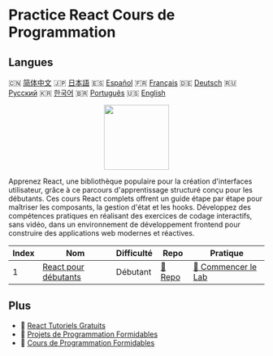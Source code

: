 # Practice React Cours de Programmation

## Langues

🇨🇳 [简体中文](README_zh.md) 🇯🇵 [日本語](README_ja.md) 🇪🇸 [Español](README_es.md) 🇫🇷 [Français](README_fr.md) 🇩🇪 [Deutsch](README_de.md) 🇷🇺 [Русский](README_ru.md) 🇰🇷 [한국어](README_ko.md) 🇧🇷 [Português](README_pt.md) 🇺🇸 [English](README.md) 

<div align="center">
<img width="128px" src="https://file.labex.io/path/nUDMNpUKFvpT.png">
</div>

Apprenez React, une bibliothèque populaire pour la création d'interfaces utilisateur, grâce à ce parcours d'apprentissage structuré conçu pour les débutants. Ces cours React complets offrent un guide étape par étape pour maîtriser les composants, la gestion d'état et les hooks. Développez des compétences pratiques en réalisant des exercices de codage interactifs, sans vidéo, dans un environnement de développement frontend pour construire des applications web modernes et réactives.

|   Index | Nom                                                                     | Difficulté   | Repo                                                         | Pratique                                                               |
|---------|-------------------------------------------------------------------------|--------------|--------------------------------------------------------------|------------------------------------------------------------------------|
|       1 | [React pour débutants](https://labex.io/fr/courses/react-for-beginners) | Débutant     | [🔗 Repo](https://github.com/labex-labs/react-for-beginners) | [🚀 Commencer le Lab](https://labex.io/fr/courses/react-for-beginners) |

## Plus

- 🔗 [React Tutoriels Gratuits](https://github.com/labex-labs/react-free-tutorials)
- 🔗 [Projets de Programmation Formidables](https://github.com/labex-labs/awesome-programming-projects)
- 🔗 [Cours de Programmation Formidables](https://github.com/labex-labs/awesome-programming-courses)

